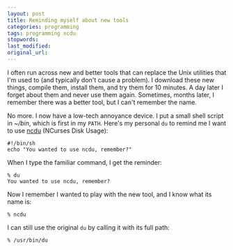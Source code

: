 ```yaml
---
layout: post
title: Reminding myself about new tools
categories: programming
tags: programming ncdu
stopwords:
last_modified:
original_url:
---
```


I often run across new and better tools that can replace the Unix
utilities that I'm used to (and typically don't cause a problem). I
download these new things, compile them, install them, and try them
for 10 minutes. A day later I forget about them and never use them
again. Sometimes, months later, I remember there was a better tool,
but I can't remember the name.

No more. I now have a low-tech annoyance device. I put a small shell
script in *~/bin*, which is first in my `PATH`. Here's my personal
`du` to remind me I want to use [ncdu](https://dev.yorhel.nl/ncdu)
(NCurses Disk Usage):

	#!/bin/sh
	echo "You wanted to use ncdu, remember?"

When I type the familiar command, I get the reminder:

	% du
	You wanted to use ncdu, remember?

Now I remember I wanted to play with the new tool, and I know what
its name is:

	% ncdu

I can still use the original `du` by calling it with its full path:

	% /usr/bin/du
